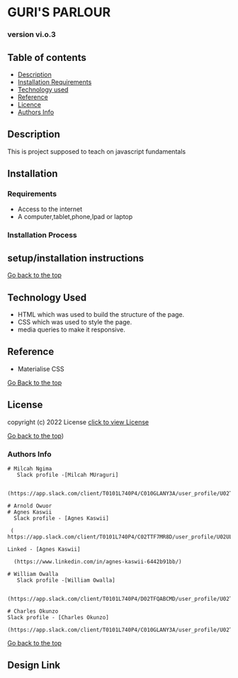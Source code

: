  # GURI'S PARLOUR

### version vi.o.3

## Table of contents

+ [Description](#description)
+ [Installation Requirements](#installation)
+ [Technology used](#technology-used)
+ [Reference](#reference)
+ [Licence](#license)
+ [Authors Info](#author-Info)

## Description
<p>This is  project supposed to teach on javascript fundamentals</p>

## Installation

### Requirements
* Access to the internet
* A computer,tablet,phone,Ipad or laptop

### Installation Process

## setup/installation instructions
 [Go back to the top]( #Blair-spa)

 ## Technology Used
 * HTML which was used to build the structure of the page.
 * CSS  which was used to style the page.
 * media queries to make it responsive.

 ## Reference
  * Materialise CSS

  [Go Back to the top]( #Blair-spa)

  ## License
   copyright (c) 2022 License [click to view License](lICENSE)

   [Go back to the top](#Blair-spa))

   ### Authors Info
    # Milcah Ngima
       Slack profile -[Milcah MUraguri]
      
     (https://app.slack.com/client/T0101L740P4/C010GLANY3A/user_profile/U02TPNL42QN)

    # Arnold Owuor
    # Agnes Kaswii
      Slack profile - [Agnes Kaswii]

     ( https://app.slack.com/client/T0101L740P4/C02TTF7MR8D/user_profile/U02UL5C9NE4)

    Linked - [Agnes Kaswii]

      (https://www.linkedin.com/in/agnes-kaswii-6442b91bb/)

    # William Owalla
       Slack profile -[William Owalla]

     (https://app.slack.com/client/T0101L740P4/D02TFQABCMD/user_profile/U02TPNNJUQ6)
     
    # Charles Okunzo
    Slack profile - [Charles Okunzo]

    (https://app.slack.com/client/T0101L740P4/C010GLANY3A/user_profile/U02TTFQ0VJR)



  

  [Go back to the top](#Blair-spa)

  ## Design Link
  
  